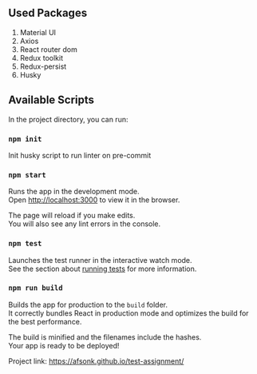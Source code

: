 ## Used Packages
1. Material UI
2. Axios
3. React router dom
4. Redux toolkit
5. Redux-persist
6. Husky

## Available Scripts

In the project directory, you can run:

### `npm init`

Init husky script to run linter on pre-commit

### `npm start`

Runs the app in the development mode.\
Open [http://localhost:3000](http://localhost:3000) to view it in the browser.

The page will reload if you make edits.\
You will also see any lint errors in the console.

### `npm test`

Launches the test runner in the interactive watch mode.\
See the section about [running tests](https://facebook.github.io/create-react-app/docs/running-tests) for more information.

### `npm run build`

Builds the app for production to the `build` folder.\
It correctly bundles React in production mode and optimizes the build for the best performance.

The build is minified and the filenames include the hashes.\
Your app is ready to be deployed!

Project link: https://afsonk.github.io/test-assignment/
